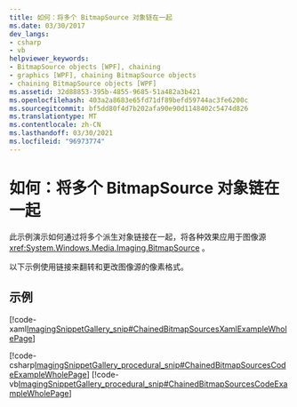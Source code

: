 ```yaml
---
title: 如何：将多个 BitmapSource 对象链在一起
ms.date: 03/30/2017
dev_langs:
- csharp
- vb
helpviewer_keywords:
- BitmapSource objects [WPF], chaining
- graphics [WPF], chaining BitmapSource objects
- chaining BitmapSource objects [WPF]
ms.assetid: 32d88853-395b-4855-9685-51a482a3b421
ms.openlocfilehash: 403a2a8683e65fd71df89befd59744ac3fe6200c
ms.sourcegitcommit: bf5dd80f4d7b202afa90e90d1148402c5474d826
ms.translationtype: MT
ms.contentlocale: zh-CN
ms.lasthandoff: 03/30/2021
ms.locfileid: "96973774"
---
```

# <a name="how-to-chain-bitmapsource-objects-together"></a>如何：将多个 BitmapSource 对象链在一起
此示例演示如何通过将多个派生对象链接在一起，将各种效果应用于图像源 <xref:System.Windows.Media.Imaging.BitmapSource> 。  
  
 以下示例使用链接来翻转和更改图像源的像素格式。  
  
## <a name="example"></a>示例  
 [!code-xaml[ImagingSnippetGallery_snip#ChainedBitmapSourcesXamlExampleWholePage](~/samples/snippets/csharp/VS_Snippets_Wpf/ImagingSnippetGallery_snip/CS/ChainedBitmapSourcesExample.xaml#chainedbitmapsourcesxamlexamplewholepage)]  
  
 [!code-csharp[ImagingSnippetGallery_procedural_snip#ChainedBitmapSourcesCodeExampleWholePage](~/samples/snippets/csharp/VS_Snippets_Wpf/ImagingSnippetGallery_procedural_snip/CSharp/ChainedBitmapSourcesExample.cs#chainedbitmapsourcescodeexamplewholepage)]
 [!code-vb[ImagingSnippetGallery_procedural_snip#ChainedBitmapSourcesCodeExampleWholePage](~/samples/snippets/visualbasic/VS_Snippets_Wpf/ImagingSnippetGallery_procedural_snip/VB/ChainedBitmapSourcesExample.vb#chainedbitmapsourcescodeexamplewholepage)]
